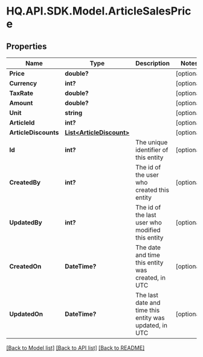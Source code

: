 # HQ.API.SDK.Model.ArticleSalesPrice
## Properties

Name | Type | Description | Notes
------------ | ------------- | ------------- | -------------
**Price** | **double?** |  | [optional] 
**Currency** | **int?** |  | [optional] 
**TaxRate** | **double?** |  | [optional] 
**Amount** | **double?** |  | [optional] 
**Unit** | **string** |  | [optional] 
**ArticleId** | **int?** |  | [optional] 
**ArticleDiscounts** | [**List&lt;ArticleDiscount&gt;**](ArticleDiscount.md) |  | [optional] 
**Id** | **int?** | The unique identifier of this entity | [optional] 
**CreatedBy** | **int?** | The id of the user who created this entity | [optional] 
**UpdatedBy** | **int?** | The id of the last user who modified this entity | [optional] 
**CreatedOn** | **DateTime?** | The date and time this entity was created, in UTC | [optional] 
**UpdatedOn** | **DateTime?** | The last date and time this entity was updated, in UTC | [optional] 

[[Back to Model list]](../README.md#documentation-for-models) [[Back to API list]](../README.md#documentation-for-api-endpoints) [[Back to README]](../README.md)

